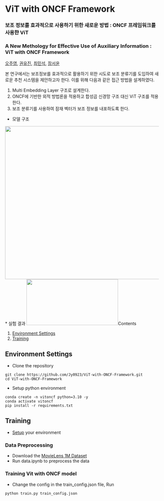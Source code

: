 # ViT with ONCF Framework

### 보조 정보를 효과적으로 사용하기 위한 새로운 방법 : ONCF 프레임워크를 사용햔 ViT
### A New Methology for Effective Use of Auxiliary Information : ViT with ONCF Framework
[오주영](https://github.com/Jy0923), [권유진](https://github.com/rnjsdb72), [최민석](https://github.com/ChoiMinS), [장서윤](https://github.com/sy00n)

본 연구에서는 보조정보를 효과적으로 활용하기 위한 시도로 보조 분류기를 도입하여 새로운 추천 시스템을 제안하고자 한다. 이를 위해 다음과 같은 접근 방법을 설계하였다.

1. Multi Embedding Layer 구조로 설계한다.
2. ONCF에 기반한 외적 방법론을 적용하고 합성곱 신경망 구조 대신 ViT 구조를 적용한다.
3. 보조 분류기를 사용하여 잠재 벡터가 보조 정보를 내포하도록 한다.

* 모델 구조
<image src = "https://github.com/Jy0923/ViT-with-ONCF-Framework/blob/main/figure/figure1.png" width="600" height="500">
* 실험 결과
<image src = "https://github.com/Jy0923/ViT-with-ONCF-Framework/blob/main/figure/figure2.png" width="300" height="150>


## Contents
1. [Environment Settings](#environment-settings)
2. [Training](#training)


## Environment Settings
* Clone the repository
```
git clone https://github.com/Jy0923/ViT-with-ONCF-Framework.git
cd ViT-with-ONCF-Framework
```
* Setup python environment
```
conda create -n vitoncf python=3.10 -y
conda activate vitoncf
pip install -r requirements.txt
```


## Training
* [Setup](#environment-settings) your environment
  
### Data Preprocessing

* Download the [MovieLens 1M Dataset](https://grouplens.org/datasets/movielens/)
* Run data.ipynb to preprocess the data

### Training Vit with ONCF model
* Change the config in the train_config.json file, Run
```
python train.py train_config.json
```
